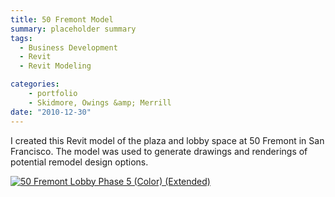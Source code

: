 ```yaml
---
title: 50 Fremont Model
summary: placeholder summary
tags:
  - Business Development
  - Revit
  - Revit Modeling

categories:
    - portfolio
    - Skidmore, Owings &amp; Merrill
date: "2010-12-30"
---
```


I created this Revit model of the plaza and lobby space at 50 Fremont in San Francisco. The model was used to generate drawings and renderings of potential remodel design options.

[![](http://www.ericanastas.com/wp-content/uploads/2012/04/50-Fremont-Lobby-Phase-5-Color-Extended-636x421.jpg "50 Fremont Lobby Phase 5 (Color) (Extended)")](50-Fremont-Lobby-Phase-5-Color-Extended.jpg)
